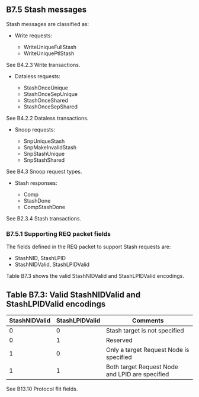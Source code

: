 ## B7.5 Stash messages

Stash messages are classified as:

- Write requests:

    - WriteUniqueFullStash
    - WriteUniquePtlStash

See B4.2.3 Write transactions.

- Dataless requests:

    - StashOnceUnique
    - StashOnceSepUnique
    - StashOnceShared
    - StashOnceSepShared

See B4.2.2 Dataless transactions.

- Snoop requests:

    - SnpUniqueStash
    - SnpMakeInvalidStash
    - SnpStashUnique
    - SnpStashShared

See B4.3 Snoop request types.

- Stash responses:

    - Comp
    - StashDone
    - CompStashDone

See B2.3.4 Stash transactions.

### B7.5.1 Supporting REQ packet fields

The fields defined in the REQ packet to support Stash requests are:

- StashNID, StashLPID
- StashNIDValid, StashLPIDValid

Table B7.3 shows the valid StashNIDValid and StashLPIDValid encodings.

## Table B7.3: Valid StashNIDValid and StashLPIDValid encodings

| StashNIDValid | StashLPIDValid | Comments                                        |
|---------------|----------------|-------------------------------------------------|
| 0             | 0              | Stash target is not specified                   |
| 0             | 1              | Reserved                                        |
| 1             | 0              | Only a target Request Node is specified         |
| 1             | 1              | Both target Request Node and LPID are specified |

See B13.10 Protocol flit fields.